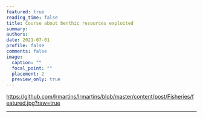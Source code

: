```yaml
---
featured: true
reading_time: false
title: Course about benthic resources exploited
summary:  
authors:
date: 2021-07-01
profile: false
comments: false
image:
  caption: ""
  focal_point: ""
  placement: 2
  preview_only: true
---
```


https://github.com/lrmartins/lrmartins/blob/master/content/post/Fisheries/featured.jpg?raw=true

---
